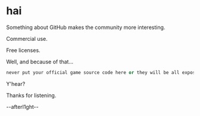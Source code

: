 # hai

Something about GitHub makes the community more interesting.

Commercial use.

Free licenses.

Well, and because of that...

```Ruby
never put your official game source code here or they will be all exposed.
```

Y'hear?

Thanks for listening.

--afterl1ght--
